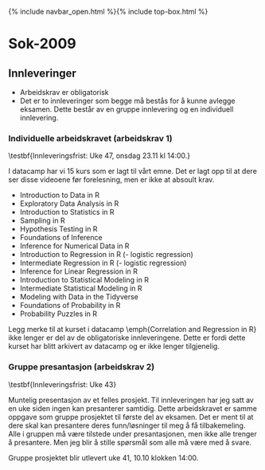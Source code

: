 {% include navbar_open.html %}{% include top-box.html %}
# Sok-2009    

## Innleveringer 

- Arbeidskrav er obligatorisk
- Det er to innleveringer som begge må bestås for å kunne avlegge eksamen. Dette består av en gruppe innlevering og en individuell innlevering.

### Individuelle arbeidskravet (arbeidskrav 1)

\testbf{Innleveringsfrist: Uke 47, onsdag 23.11 kl 14:00.}

I datacamp har vi 15 kurs som er lagt til vårt emne. Det er lagt opp til at dere ser disse videoene før forelesning, men er ikke at absoult krav. 

- Introduction to Data in R 
- Exploratory Data Analysis in R 
- Introduction to Statistics in R 
- Sampling in R 
- Hypothesis Testing in R 
- Foundations of Inference 
- Inference for Numerical Data in R 
- Introduction to Regression in R (- logistic regression) 
- Intermediate Regression in R (- logistic regression) 
- Inference for Linear Regression in R 
- Introduction to Statistical Modeling in R 
- Intermediate Statistical Modeling in R 
- Modeling with Data in the Tidyverse 
- Foundations of Probability in R 
- Probability Puzzles in R 

Legg merke til at kurset i datacamp \emph{Correlation and Regression in R} ikke lenger er del av de obligatoriske innleveringene. Dette er fordi dette kurset har blitt arkivert av datacamp og er ikke lenger tilgjenelig.

### Gruppe presantasjon (arbeidskrav 2)

\testbf{Innleveringsfrist: Uke 43}

Muntelig presentasjon av et felles prosjekt. Til innleveringen har jeg satt av en uke siden ingen kan presanterer samtidig. Dette arbeidskravet er samme oppgave som gruppe prosjektet til første del av eksamen. Det er ment til at dere skal kan presantere deres funn/løsninger til meg å få tilbakemeling. 
Alle i gruppen må være tilstede under presantasjonen, men ikke alle trenger å presantere. Men jeg blir å stille spørsmål som alle må være med å svare. 

Gruppe prosjektet blir utlevert uke 41, 10.10 klokken 14:00. 


